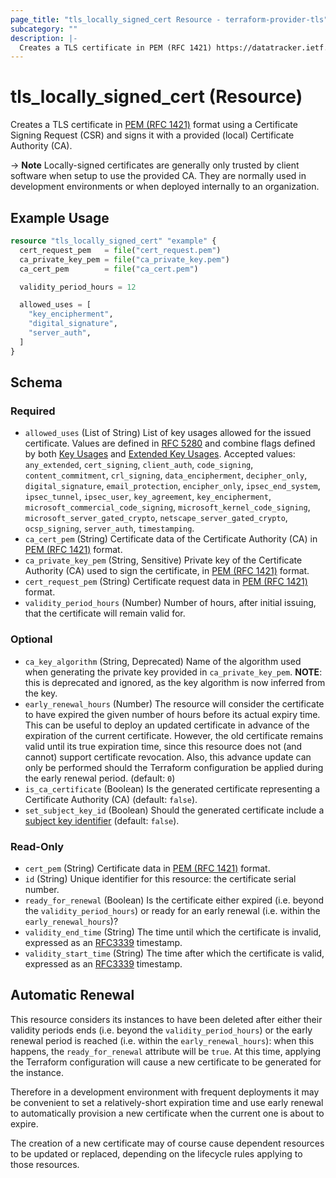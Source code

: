 ```yaml
---
page_title: "tls_locally_signed_cert Resource - terraform-provider-tls"
subcategory: ""
description: |-
  Creates a TLS certificate in PEM (RFC 1421) https://datatracker.ietf.org/doc/html/rfc1421 format using a Certificate Signing Request (CSR) and signs it with a provided (local) Certificate Authority (CA).
---
```


# tls_locally_signed_cert (Resource)

Creates a TLS certificate in [PEM (RFC 1421)](https://datatracker.ietf.org/doc/html/rfc1421) format using a Certificate Signing Request (CSR) and signs it with a provided (local) Certificate Authority (CA).

-> **Note** Locally-signed certificates are generally only trusted by client software when
setup to use the provided CA. They are normally used in development environments
or when deployed internally to an organization.

## Example Usage

```terraform
resource "tls_locally_signed_cert" "example" {
  cert_request_pem   = file("cert_request.pem")
  ca_private_key_pem = file("ca_private_key.pem")
  ca_cert_pem        = file("ca_cert.pem")

  validity_period_hours = 12

  allowed_uses = [
    "key_encipherment",
    "digital_signature",
    "server_auth",
  ]
}
```

<!-- schema generated by tfplugindocs -->
## Schema

### Required

- `allowed_uses` (List of String) List of key usages allowed for the issued certificate. Values are defined in [RFC 5280](https://datatracker.ietf.org/doc/html/rfc5280) and combine flags defined by both [Key Usages](https://datatracker.ietf.org/doc/html/rfc5280#section-4.2.1.3) and [Extended Key Usages](https://datatracker.ietf.org/doc/html/rfc5280#section-4.2.1.12). Accepted values: `any_extended`, `cert_signing`, `client_auth`, `code_signing`, `content_commitment`, `crl_signing`, `data_encipherment`, `decipher_only`, `digital_signature`, `email_protection`, `encipher_only`, `ipsec_end_system`, `ipsec_tunnel`, `ipsec_user`, `key_agreement`, `key_encipherment`, `microsoft_commercial_code_signing`, `microsoft_kernel_code_signing`, `microsoft_server_gated_crypto`, `netscape_server_gated_crypto`, `ocsp_signing`, `server_auth`, `timestamping`.
- `ca_cert_pem` (String) Certificate data of the Certificate Authority (CA) in [PEM (RFC 1421)](https://datatracker.ietf.org/doc/html/rfc1421) format.
- `ca_private_key_pem` (String, Sensitive) Private key of the Certificate Authority (CA) used to sign the certificate, in [PEM (RFC 1421)](https://datatracker.ietf.org/doc/html/rfc1421) format.
- `cert_request_pem` (String) Certificate request data in [PEM (RFC 1421)](https://datatracker.ietf.org/doc/html/rfc1421) format.
- `validity_period_hours` (Number) Number of hours, after initial issuing, that the certificate will remain valid for.

### Optional

- `ca_key_algorithm` (String, Deprecated) Name of the algorithm used when generating the private key provided in `ca_private_key_pem`. **NOTE**: this is deprecated and ignored, as the key algorithm is now inferred from the key.
- `early_renewal_hours` (Number) The resource will consider the certificate to have expired the given number of hours before its actual expiry time. This can be useful to deploy an updated certificate in advance of the expiration of the current certificate. However, the old certificate remains valid until its true expiration time, since this resource does not (and cannot) support certificate revocation. Also, this advance update can only be performed should the Terraform configuration be applied during the early renewal period. (default: `0`)
- `is_ca_certificate` (Boolean) Is the generated certificate representing a Certificate Authority (CA) (default: `false`).
- `set_subject_key_id` (Boolean) Should the generated certificate include a [subject key identifier](https://datatracker.ietf.org/doc/html/rfc5280#section-4.2.1.2) (default: `false`).

### Read-Only

- `cert_pem` (String) Certificate data in [PEM (RFC 1421)](https://datatracker.ietf.org/doc/html/rfc1421) format.
- `id` (String) Unique identifier for this resource: the certificate serial number.
- `ready_for_renewal` (Boolean) Is the certificate either expired (i.e. beyond the `validity_period_hours`) or ready for an early renewal (i.e. within the `early_renewal_hours`)?
- `validity_end_time` (String) The time until which the certificate is invalid, expressed as an [RFC3339](https://tools.ietf.org/html/rfc3339) timestamp.
- `validity_start_time` (String) The time after which the certificate is valid, expressed as an [RFC3339](https://tools.ietf.org/html/rfc3339) timestamp.

## Automatic Renewal

This resource considers its instances to have been deleted after either their validity
periods ends (i.e. beyond the `validity_period_hours`)
or the early renewal period is reached (i.e. within the `early_renewal_hours`):
when this happens, the `ready_for_renewal` attribute will be `true`.
At this time, applying the Terraform configuration will cause a new certificate to be
generated for the instance.

Therefore in a development environment with frequent deployments it may be convenient
to set a relatively-short expiration time and use early renewal to automatically provision
a new certificate when the current one is about to expire.

The creation of a new certificate may of course cause dependent resources to be updated
or replaced, depending on the lifecycle rules applying to those resources.
